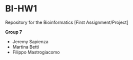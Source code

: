# BI-HW1
Repository for the Bioinformatics [First Assignment/Project]

**Group 7**
- Jeremy Sapienza
- Martina Betti
- Filippo Mastrogiacomo
